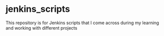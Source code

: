 # jenkins_scripts
This repository is for Jenkins scripts that I come across during my learning and working with different projects
